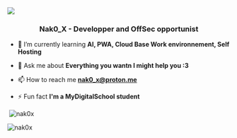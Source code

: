 <img align="center" src="https://mir-s3-cdn-cf.behance.net/project_modules/1400_opt_1/c5fe5b152781991.6323be24cf779.png">

<h3 align="center">Nak0_X - Developper and OffSec opportunist</h3>

- 🌱 I’m currently learning **AI, PWA, Cloud Base Work environnement, Self Hosting**

- 💬 Ask me about **Everything you wantn I might help you :3**

- 📫 How to reach me **nak0_x@proton.me**

- ⚡ Fun fact **I'm a MyDigitalSchool student**
<p>
<p align="left" >&nbsp;<img align="center" src="https://github-readme-stats.vercel.app/api?username=nak0x&show_icons=true&title_color=d99536&text_color=1d1c21&bg_color=f8f6fc&locale=en" alt="nak0x" /></p>
<p align="left"><img align="center" src="https://github-readme-stats.vercel.app/api/top-langs?username=nak0x&show_icons=true&title_color=d9952c&text_color=1d1c21&bg_color=f8f6fc&locale=en&layout=compact" alt="nak0x" /></p>
</p>
